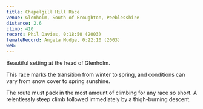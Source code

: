 ```yaml
---
title: Chapelgill Hill Race
venue: Glenholm, South of Broughton, Peeblesshire
distance: 2.6
climb: 410
record: Phil Davies, 0:18:50 (2003)
femaleRecord: Angela Mudge, 0:22:10 (2003)
web: 
---
```

Beautiful setting at the head of Glenholm.

This race marks the transition from winter to spring, and conditions can vary from snow cover to spring sunshine.

The route must pack in the most amount of climbing for any race so short. A relentlessly steep climb followed immediately by a thigh-burning descent.